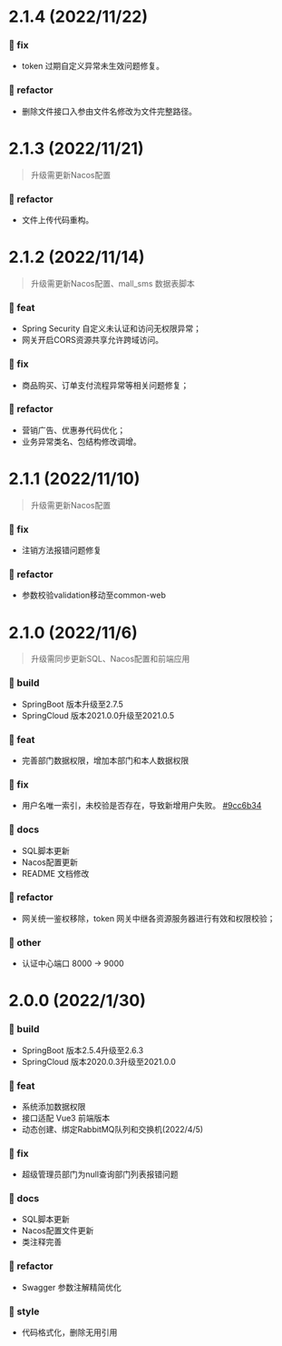 # 2.1.4 (2022/11/22)

### 🍎 fix
- token 过期自定义异常未生效问题修复。

### 🍇 refactor
- 删除文件接口入参由文件名修改为文件完整路径。


# 2.1.3 (2022/11/21)

> 升级需更新Nacos配置

### 🍇 refactor
- 文件上传代码重构。

# 2.1.2 (2022/11/14)

> 升级需更新Nacos配置、mall_sms 数据表脚本

### 🍏 feat
- Spring Security 自定义未认证和访问无权限异常；
- 网关开启CORS资源共享允许跨域访问。

### 🍎 fix
- 商品购买、订单支付流程异常等相关问题修复；

### 🍇 refactor
- 营销广告、优惠券代码优化；
- 业务异常类名、包结构修改调增。

# 2.1.1 (2022/11/10)

> 升级需更新Nacos配置

### 🍎 fix
- 注销方法报错问题修复

### 🍇 refactor
- 参数校验validation移动至common-web


# 2.1.0 (2022/11/6)

> 升级需同步更新SQL、Nacos配置和前端应用

### 🍉 build

- SpringBoot 版本升级至2.7.5
- SpringCloud 版本2021.0.0升级至2021.0.5

### 🍏 feat
- 完善部门数据权限，增加本部门和本人数据权限


### 🍎 fix
- 用户名唯一索引，未校验是否存在，导致新增用户失败。 [#9cc6b34](https://gitee.com/youlaitech/youlai-mall/commit/9cc6b340a6761edc01b7917e0b2030636a4b5d52)

### 🍑 docs
- SQL脚本更新
- Nacos配置更新
- README 文档修改

### 🍇 refactor
- 网关统一鉴权移除，token 网关中继各资源服务器进行有效和权限校验；


### 🍌 other

- 认证中心端口 8000 → 9000


# 2.0.0 (2022/1/30)

### 🍉 build

- SpringBoot 版本2.5.4升级至2.6.3
- SpringCloud 版本2020.0.3升级至2021.0.0

### 🍏 feat
- 系统添加数据权限
- 接口适配 Vue3 前端版本
- 动态创建、绑定RabbitMQ队列和交换机(2022/4/5)

### 🍎 fix
- 超级管理员部门为null查询部门列表报错问题

### 🍑 docs
- SQL脚本更新
- Nacos配置文件更新
- 类注释完善

### 🍇 refactor
- Swagger 参数注解精简优化

### 🍌 style 

- 代码格式化，删除无用引用
 



